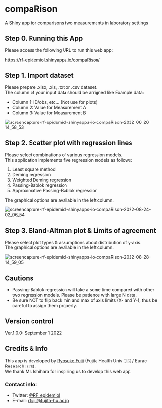 # compaRison

A Shiny app for comparisons two measurements in laboratory settings

## Step 0. Running this App
Please access the following URL to run this web app:

https://rf-epidemiol.shinyapps.io/compaRison/

## Step 1. Import dataset
Please prepare .xlsx, .xls, .txt or .csv dataset.</br>
The column of your input data should be arrigned like Example data:
- Column 1: ID/obs, etc... (Not use for plots)
- Column 2: Value for Measurement A
- Column 3: Value for Measurement B

![screencapture-rf-epidemiol-shinyapps-io-compaRison-2022-08-28-14_58_53](https://user-images.githubusercontent.com/19466700/187075276-48a7789e-74f9-4d46-8965-079df8e207e4.png)

## Step 2. Scatter plot with regression lines
Please select combinations of various regression models.</br>
This application implements five regression models as follows:

1. Least square method
2. Deming regression
3. Weighted Deming regression
4. Passing-Bablok regression
5. Approximative Passing-Bablok regression

The graphical options are available in the left column.

![screencapture-rf-epidemiol-shinyapps-io-compaRison-2022-08-24-02_06_54](https://user-images.githubusercontent.com/19466700/186287295-63952f35-4c7d-481e-b44b-20ff06748e86.png)

## Step 3. Bland-Altman plot & Limits of agreement
Please select plot types & assumptions about distribution of y-axis.</br>
The graphical options are available in the left column.

![screencapture-rf-epidemiol-shinyapps-io-compaRison-2022-08-28-14_59_05](https://user-images.githubusercontent.com/19466700/187075292-c63c8b73-be9c-4868-978c-0201ad557378.png)


## Cautions
- Passing-Bablok regression will take a some time compared with other two regression models. Please be patience with large N data.
- Be sure NOT to flip back min and max of axis limits (X- and Y-), thus be careful to assign them properly.

## Version control
Ver.1.0.0: September 1 2022

## Credits & Info
This app is developed by <a href="https://scholar.google.com/citations?user=IFFZUGcAAAAJ&hl=en">Ryosuke Fujii</a> (Fujita Health Univ 🇯🇵 / Eurac Research 🇮🇹). <br>
We thank Mr. Ishihara for inspiring us to develop this web app.

### Contact info:
- Twitter: <a href="https://twitter.com/RF_epidemiol">@RF_epidemiol</a><br>
- E-mail: <a href="mailto:rfujii@fujita-hu.ac.jp;">rfujii@fujita-hu.ac.jp</a><br>
